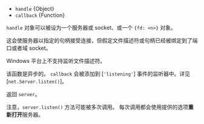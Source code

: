 <!-- YAML
added: v0.5.10
-->

* `handle` {Object}
* `callback` {Function}

`handle` 对象可以被设为一个服务器或 socket、或一个 `{fd: <n>}` 对象。

这会使服务器以指定的句柄接受连接，但假定文件描述符或句柄已经被绑定到了端口或者域 socket。

Windows 平台上不支持监听文件描述符。

该函数是异步的。
`callback` 会被添加到 [`'listening'`] 事件的监听器中。详见 [`net.Server.listen()`]。

返回 `server`。

注意，`server.listen()` 方法可能被多次调用。
每次调用都会使用提供的选项**重新打开**服务器。

